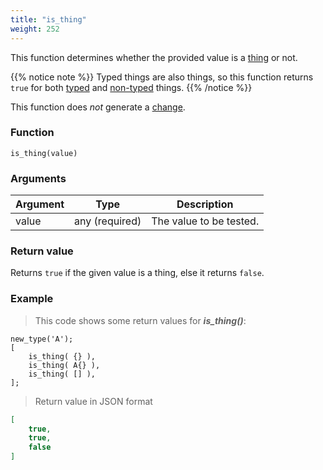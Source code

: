 ```yaml
---
title: "is_thing"
weight: 252
---
```


This function determines whether the provided value is a [thing](../../../data-types/thing) or not.

{{% notice note %}}
Typed things are also things, so this function returns `true` for both [typed](../../../overview/type) and [non-typed](../../../data-types/thing) things.
{{% /notice %}}

This function does *not* generate a [change](../../../overview/changes).

### Function

`is_thing(value)`

### Arguments

Argument | Type | Description
-------- | ---- | -----------
value | any (required) | The value to be tested.

### Return value

Returns `true` if the given value is a thing, else it returns `false`.

### Example

> This code shows some return values for ***is_thing()***:

```thingsdb,json_response
new_type('A');
[
    is_thing( {} ),
    is_thing( A{} ),
    is_thing( [] ),
];
```

> Return value in JSON format

```json
[
    true,
    true,
    false
]
```
